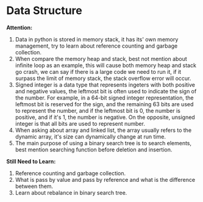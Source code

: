 # Data Structure

**Attention:**

1. Data in python is stored in memory stack, it has its' own memory management, try to learn about reference counting and garbage collection.
2. When compare the memory heap and stack, best not mention about infinite loop as an example, this will cause both memory heap and stack go crash, we can say if there is a large code we need to run it, if it surpass the limit of memory stack, the stack overflow error will occur.
3. Signed integer is a data type that represents ingeters with both positive and negative values, the leftmost bit is often used to indicate the sign of the number. For example, in a 64-bit signed integer representation, the leftmost bit is reserved for the sign, and the remaining 63 bits are used to represent the number, and if the leftmost bit is 0, the number is positive, and if it's 1, the number is negative. On the opposite, unsigned integer is that all bits are used to represent number.
4. When asking about array and linked list, the array usually refers to the dynamic array, it's size can dynamically change at run time.
5. The main purpose of using a binary search tree is to search elements, best mention searching function before deletion and insertion.

**Still Need to Learn:**

1. Reference counting and garbage collection.
2. What is pass by value and pass by reference and what is the difference between them.
3. Learn about rebalance in binary search tree.
